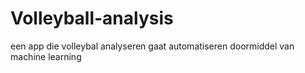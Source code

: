 # Volleyball-analysis

een app die volleybal analyseren gaat automatiseren doormiddel van machine learning
